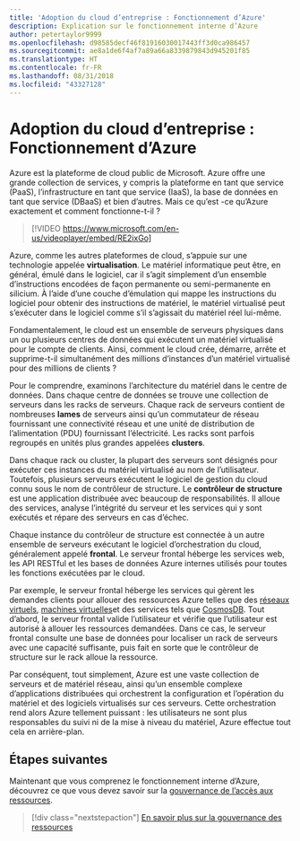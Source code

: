 ```yaml
---
title: 'Adoption du cloud d’entreprise : Fonctionnement d’Azure'
description: Explication sur le fonctionnement interne d’Azure
author: petertaylor9999
ms.openlocfilehash: d98585decf46f81916030017443ff3d0ca986457
ms.sourcegitcommit: ae8a1de6f4af7a89a66a8339879843d945201f85
ms.translationtype: HT
ms.contentlocale: fr-FR
ms.lasthandoff: 08/31/2018
ms.locfileid: "43327128"
---
```

# <a name="enterprise-cloud-adoption-how-does-azure-work"></a>Adoption du cloud d’entreprise : Fonctionnement d’Azure

Azure est la plateforme de cloud public de Microsoft. Azure offre une grande collection de services, y compris la plateforme en tant que service (PaaS), l’infrastructure en tant que service (IaaS), la base de données en tant que service (DBaaS) et bien d’autres. Mais ce qu’est -ce qu’Azure exactement et comment fonctionne-t-il ?

> [!VIDEO https://www.microsoft.com/en-us/videoplayer/embed/RE2ixGo] 

Azure, comme les autres plateformes de cloud, s’appuie sur une technologie appelée **virtualisation**. Le matériel informatique peut être, en général, émulé dans le logiciel, car il s’agit simplement d’un ensemble d’instructions encodées de façon permanente ou semi-permanente en silicium. À l’aide d’une couche d’émulation qui mappe les instructions du logiciel pour obtenir des instructions de matériel, le matériel virtualisé peut s’exécuter dans le logiciel comme s’il s’agissait du matériel réel lui-même.

Fondamentalement, le cloud est un ensemble de serveurs physiques dans un ou plusieurs centres de données qui exécutent un matériel virtualisé pour le compte de clients. Ainsi, comment le cloud crée, démarre, arrête et supprime-t-il simultanément des millions d’instances d’un matériel virtualisé pour des millions de clients ?

Pour le comprendre, examinons l’architecture du matériel dans le centre de données.  Dans chaque centre de données se trouve une collection de serveurs dans les racks de serveurs. Chaque rack de serveurs contient de nombreuses **lames** de serveurs ainsi qu’un commutateur de réseau fournissant une connectivité réseau et une unité de distribution de l’alimentation (PDU) fournissant l’électricité. Les racks sont parfois regroupés en unités plus grandes appelées **clusters**. 

Dans chaque rack ou cluster, la plupart des serveurs sont désignés pour exécuter ces instances du matériel virtualisé au nom de l’utilisateur. Toutefois, plusieurs serveurs exécutent le logiciel de gestion du cloud connu sous le nom de contrôleur de structure. Le **contrôleur de structure** est une application distribuée avec beaucoup de responsabilités. Il alloue des services, analyse l’intégrité du serveur et les services qui y sont exécutés et répare des serveurs en cas d’échec.

Chaque instance du contrôleur de structure est connectée à un autre ensemble de serveurs exécutant le logiciel d’orchestration du cloud, généralement appelé **frontal**. Le serveur frontal héberge les services web, les API RESTful et les bases de données Azure internes utilisés pour toutes les fonctions exécutées par le cloud. 

Par exemple, le serveur frontal héberge les services qui gèrent les demandes clients pour allouer des ressources Azure telles que des [réseaux virtuels][vnet], [machines virtuelles][vms]et des services tels que [CosmosDB][cosmosdb]. Tout d’abord, le serveur frontal valide l’utilisateur et vérifie que l’utilisateur est autorisé à allouer les ressources demandées. Dans ce cas, le serveur frontal consulte une base de données pour localiser un rack de serveurs avec une capacité suffisante, puis fait en sorte que le contrôleur de structure sur le rack alloue la ressource.

Par conséquent, tout simplement, Azure est une vaste collection de serveurs et de matériel réseau, ainsi qu’un ensemble complexe d’applications distribuées qui orchestrent la configuration et l’opération du matériel et des logiciels virtualisés sur ces serveurs. Cette orchestration rend alors Azure tellement puissant : les utilisateurs ne sont plus responsables du suivi ni de la mise à niveau du matériel, Azure effectue tout cela en arrière-plan. 

## <a name="next-steps"></a>Étapes suivantes

Maintenant que vous comprenez le fonctionnement interne d’Azure, découvrez ce que vous devez savoir sur la [gouvernance de l’accès aux ressources](what-is-governance.md). 

> [!div class="nextstepaction"]
> [En savoir plus sur la gouvernance des ressources](what-is-governance.md)

<!-- Links -->

[cosmosdb]: /azure/cosmos-db/introduction
[docs-add-users-to-aad]: /azure/active-directory/add-users-azure-active-directory?toc=/azure/architecture/cloud-adoption-guide/toc.json
[vms]: /azure/virtual-machines/
[vnet]: /azure/virtual-network/virtual-networks-overview
